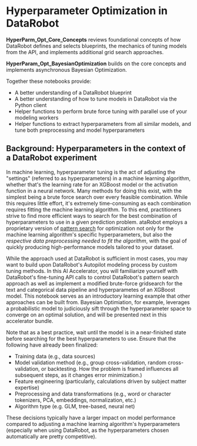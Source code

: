 # Hyperparameter Optimization in DataRobot

**HyperParm_Opt_Core_Concepts** reviews foundational concepts of how DataRobot defines and selects blueprints, the mechanics of tuning models from the API, and implements additional grid search approaches. 

**HyperParam_Opt_BayesianOptimization** builds on the core concepts and implements asynchronous Bayesian Optimization.

Together these notebooks provide:

- A better understanding of a DataRobot blueprint
- A better understanding of how to tune models in DataRobot via the Python client
- Helper functions to perform brute force tuning with parallel use of your modeling workers
- Helper functions to extract hyperparameters from all similar models, and tune both preprocessing and model hyperparameters

## Background: Hyperparameters in the context of a DataRobot experiment

In machine learning, hyperparameter tuning is the act of adjusting the "settings" (referred to as hyperparameters) in a machine learning algorithm, whether that's the learning rate for an XGBoost model or the activation function in a neural network. Many methods for doing this exist, with the simplest being a brute force search over every feasible combination. While this requires little effort, it's extremely time-consuming as each combination requires fitting the machine learning algorithm. To this end, practitioners strive to find more efficient ways to search for the best combination of hyperparameters to use in a given prediction problem. ataRobot employs a proprietary version of [pattern search](https://app.datarobot.com/docs/modeling/analyze-models/evaluate/adv-tuning.html#set-the-search-type) for optimization not only for the machine learning algorithm's specific hyperparameters, but also the *respective data preprocessing needed to fit the algorithm*, with the goal of quickly producing high-performance models tailored to your dataset. 

While the approach used at DataRobot is sufficient in most cases, you may want to build upon DataRobot's Autopilot modeling process by custom tuning methods. In this AI Accelerator, you will familiarize yourself with DataRobot's fine-tuning API calls to control DataRobot's pattern search approach as well as implement a modified brute-force gridsearch for the text and categorical data pipeline and hyperparametes of an XGBoost model. This notebook serves as an introductory learning example that other approaches can be built from.  Bayesian Optimiation, for example, leverages a probabilistic model to judiciously sift through the hyperparameter space to converge on an optimal solution, and will be presented next in this accelerator bundle.

Note that as a best practice, wait until the model is in a near-finished state before searching for the best hyperparameters to use. Ensure that the following have already been finalized:

- Training data (e.g., data sources)
- Model validation method (e.g., group cross-validation, random cross-validation, or backtesting. How the problem is framed influences all subsequent steps, as it changes error minimization.)
- Feature engineering (particularly, calculations driven by subject matter expertise)
- Preprocessing and data transformations (e.g., word or character tokenizers, PCA, embeddings, normalization, etc.)
- Algorithm type (e.g. GLM, tree-based, neural net)

These decisions typically have a larger impact on model performance compared to adjusting a machine learning algorithm's hyperparameters (especially when using DataRobot, as the hyperparameters chosen automatically are pretty competitive).  
